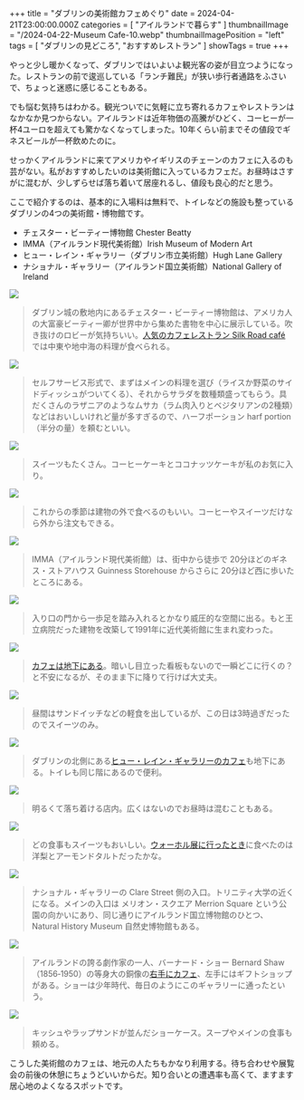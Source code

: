 +++
title = "ダブリンの美術館カフェめぐり"
date = 2024-04-21T23:00:00.000Z
categories = [ "アイルランドで暮らす" ]
thumbnailImage = "/2024-04-22-Museum Cafe-10.webp"
thumbnailImagePosition = "left"
tags = [ "ダブリンの見どころ", "おすすめレストラン" ]
showTags = true
+++

やっと少し暖かくなって、ダブリンではいよいよ観光客の姿が目立つようになった。レストランの前で逡巡している「ランチ難民」が狭い歩行者通路をふさいで、ちょっと迷惑に感じることもある。

<!--more-->

でも悩む気持ちはわかる。観光ついでに気軽に立ち寄れるカフェやレストランはなかなか見つからない。アイルランドは近年物価の高騰がひどく、コーヒーが一杯4ユーロを超えても驚かなくなってしまった。10年くらい前までその値段でギネスビールが一杯飲めたのに。

せっかくアイルランドに来てアメリカやイギリスのチェーンのカフェに入るのも芸がない。私がおすすめしたいのは美術館に入っているカフェだ。お昼時はさすがに混むが、少しずらせば落ち着いて居座れるし、値段も良心的だと思う。

ここで紹介するのは、基本的に入場料は無料で、トイレなどの施設も整っているダブリンの4つの美術館・博物館です。

* チェスター・ビーティー博物館 Chester Beatty
* IMMA（アイルランド現代美術館）Irish Museum of Modern Art
* ヒュー・レイン・ギャラリー（ダブリン市立美術館）Hugh Lane Gallery
* ナショナル・ギャラリー（アイルランド国立美術館）National Gallery of Ireland

![](</2024-04-22-Museum Cafe-11.webp>)

> ダブリン城の敷地内にあるチェスター・ビーティー博物館は、アメリカ人の大富豪ビーティー卿が世界中から集めた書物を中心に展示している。吹き抜けのロビーが気持ちいい。[人気のカフェレストラン Silk Road café ](https://silkroadcafe.ie/)では中東や地中海の料理が食べられる。

![](</2024-04-22-Museum Cafe-1.webp>)

> セルフサービス形式で、まずはメインの料理を選び（ライスか野菜のサイドディッシュがついてくる）、それからサラダを数種類盛ってもらう。具だくさんのラザニアのようなムサカ（ラム肉入りとベジタリアンの2種類）などはおいしいけれど量が多すぎるので、ハーフポーション harf portion（半分の量）を頼むといい。

![](</2024-04-22-Museum Cafe-12.webp>)

> スイーツもたくさん。コーヒーケーキとココナッツケーキが私のお気に入り。

![](</2024-04-22-Museum Cafe-2.webp>)

> これからの季節は建物の外で食べるのもいい。コーヒーやスイーツだけなら外から注文もできる。

![](</2024-04-22-Museum Cafe-14.webp>)

> IMMA（アイルランド現代美術館）は、街中から徒歩で 20分ほどのギネス・ストアハウス Guinness Storehouse からさらに 20分ほど西に歩いたところにある。

![](</2024-04-22-Museum Cafe-7.webp>)

> 入り口の門から一歩足を踏み入れるとかなり威圧的な空間に出る。もと王立病院だった建物を改築して1991年に近代美術館に生まれ変わった。

![](</2024-04-22-Museum Cafe-3.webp>)

> [カフェは地下にある](https://imma.ie/visit/cafe-shop-grounds/)。暗いし目立った看板もないので一瞬どこに行くの？と不安になるが、そのまま下に降りて行けば大丈夫。

![](</2024-04-22-Museum Cafe-4.webp>)

> 昼間はサンドイッチなどの軽食を出しているが、この日は3時過ぎだったのでスイーツのみ。

![](</2024-04-22-Museum Cafe-13.webp>)

> ダブリンの北側にある[ヒュー・レイン・ギャラリーのカフェ](https://hughlane.ie/visit-us/)も地下にある。トイレも同じ階にあるので便利。

![](</2024-04-22-Museum Cafe-5.webp>)

> 明るくて落ち着ける店内。広くはないのでお昼時は混むこともある。

![](</2024-04-22-Museum Cafe-8.webp>)

> どの食事もスイーツもおいしい。[ウォーホル展に行ったとき](https://www.riastra.com/2023/12/%E3%83%80%E3%83%96%E3%83%AA%E3%83%B3%E3%81%AE%E7%BE%8E%E8%A1%93%E9%A4%A8%E3%83%90%E3%83%88%E3%83%AB-%E3%82%A6%E3%82%A9%E3%83%BC%E3%83%9B%E3%83%AB%E5%B1%95%E3%81%8C%E3%81%99%E3%81%94%E3%81%84/)に食べたのは洋梨とアーモンドタルトだったかな。

![](</2024-04-22-Museum Cafe-15.webp>)

> ナショナル・ギャラリーの Clare Street 側の入口。トリニティ大学の近くになる。メインの入口は メリオン・スクエア Merrion Square という公園の向かいにあり、同じ通りにアイルランド国立博物館のひとつ、Natural History Museum 自然史博物館もある。

![](</2024-04-22-Museum Cafe-10.webp>)

> アイルランドの誇る劇作家の一人、バーナード・ショー Bernard Shaw（1856‐1950）の等身大の銅像の[右手にカフェ](https://www.nationalgallery.ie/visit-us/eating-and-drinking)、左手にはギフトショップがある。ショーは少年時代、毎日のようにこのギャラリーに通ったという。

![](</2024-04-22-Museum Cafe-9.webp>)

> キッシュやラップサンドが並んだショーケース。スープやメインの食事も頼める。

こうした美術館のカフェは、地元の人たちもかなり利用する。待ち合わせや展覧会の前後の休憩にちょうどいいからだ。知り合いとの遭遇率も高くて、ますます居心地のよくなるスポットです。
